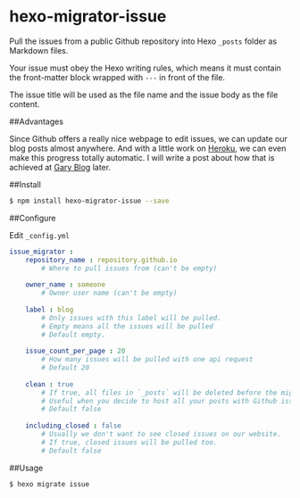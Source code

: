 hexo-migrator-issue
===================

Pull the issues from a public Github repository into Hexo `_posts` folder as Markdown files.

Your issue must obey the Hexo writing rules, which means it must contain the front-matter block wrapped with `---` in front of the file.

The issue title will be used as the file name and the issue body as the file content.

##Advantages

Since Github offers a really nice webpage to edit issues, we can update our blog posts almost anywhere. And with a little work on [Heroku](http://heroku.com), we can even make this progress totally automatic. I will write a post about how that is achieved at [Gary Blog](http://emptyzone.github.io) later.

##Install

``` bash
$ npm install hexo-migrator-issue --save
```

##Configure

Edit `_config.yml`

``` yaml
issue_migrator :
    repository_name : repository.github.io  
        # Where to pull issues from (can't be empty)
                                             
    owner_name : someone                     
        # Owner user name (can't be empty)
                                             
    label : blog            
        # Only issues with this label will be pulled. 
        # Empty means all the issues will be pulled
        # Default empty.
                                             
    issue_count_per_page : 20
        # How many issues will be pulled with one api request
        # Default 20
    
    clean : true
        # If true, all files in `_posts` will be deleted before the migrator runs.
        # Useful when you decide to host all your posts with Github issues like I do.
        # Default false
    
    including_closed : false
        # Usually we don't want to see closed issues on our website.
        # If true, closed issues will be pulled too.
        # Default false
```

##Usage

``` bash
$ hexo migrate issue
```
